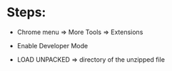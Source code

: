 # Steps:

* Chrome menu => More Tools => Extensions

* Enable Developer Mode

* LOAD UNPACKED => directory of the unzipped file
